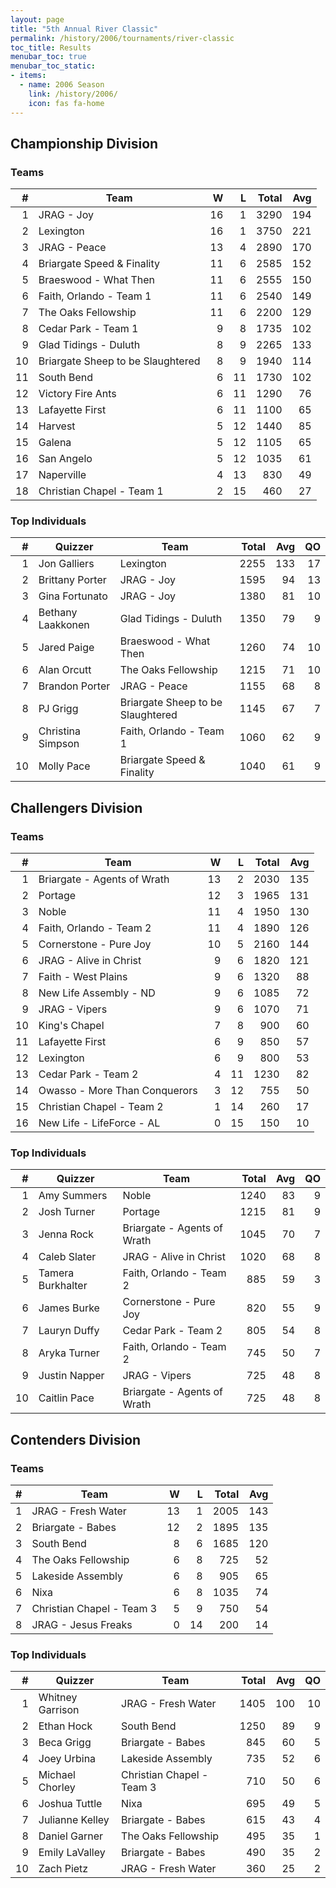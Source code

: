 ```yaml
---
layout: page
title: "5th Annual River Classic"
permalink: /history/2006/tournaments/river-classic
toc_title: Results
menubar_toc: true
menubar_toc_static:
- items:
  - name: 2006 Season
    link: /history/2006/
    icon: fas fa-home
---
```


## Championship Division

### Teams

|    # | Team                              |    W |    L | Total |  Avg |
| ---: | --------------------------------- | ---: | ---: | ----: | ---: |
|    1 | JRAG - Joy                        |   16 |    1 |  3290 |  194 |
|    2 | Lexington                         |   16 |    1 |  3750 |  221 |
|    3 | JRAG - Peace                      |   13 |    4 |  2890 |  170 |
|    4 | Briargate Speed & Finality        |   11 |    6 |  2585 |  152 |
|    5 | Braeswood - What Then             |   11 |    6 |  2555 |  150 |
|    6 | Faith, Orlando - Team 1           |   11 |    6 |  2540 |  149 |
|    7 | The Oaks Fellowship               |   11 |    6 |  2200 |  129 |
|    8 | Cedar Park - Team 1               |    9 |    8 |  1735 |  102 |
|    9 | Glad Tidings - Duluth             |    8 |    9 |  2265 |  133 |
|   10 | Briargate Sheep to be Slaughtered |    8 |    9 |  1940 |  114 |
|   11 | South Bend                        |    6 |   11 |  1730 |  102 |
|   12 | Victory Fire Ants                 |    6 |   11 |  1290 |   76 |
|   13 | Lafayette First                   |    6 |   11 |  1100 |   65 |
|   14 | Harvest                           |    5 |   12 |  1440 |   85 |
|   15 | Galena                            |    5 |   12 |  1105 |   65 |
|   16 | San Angelo                        |    5 |   12 |  1035 |   61 |
|   17 | Naperville                        |    4 |   13 |   830 |   49 |
|   18 | Christian Chapel - Team 1         |    2 |   15 |   460 |   27 |

### Top Individuals

|    # | Quizzer           | Team                              | Total |  Avg |   QO |
| ---: | ----------------- | --------------------------------- | ----: | ---: | ---: |
|    1 | Jon Galliers      | Lexington                         |  2255 |  133 |   17 |
|    2 | Brittany Porter   | JRAG - Joy                        |  1595 |   94 |   13 |
|    3 | Gina Fortunato    | JRAG - Joy                        |  1380 |   81 |   10 |
|    4 | Bethany Laakkonen | Glad Tidings - Duluth             |  1350 |   79 |    9 |
|    5 | Jared Paige       | Braeswood - What Then             |  1260 |   74 |   10 |
|    6 | Alan Orcutt       | The Oaks Fellowship               |  1215 |   71 |   10 |
|    7 | Brandon Porter    | JRAG - Peace                      |  1155 |   68 |    8 |
|    8 | PJ Grigg          | Briargate Sheep to be Slaughtered |  1145 |   67 |    7 |
|    9 | Christina Simpson | Faith, Orlando - Team 1           |  1060 |   62 |    9 |
|   10 | Molly Pace        | Briargate Speed & Finality        |  1040 |   61 |    9 |

## Challengers Division

### Teams

|    # | Team                          |    W |    L | Total |  Avg |
| ---: | ----------------------------- | ---: | ---: | ----: | ---: |
|    1 | Briargate - Agents of Wrath   |   13 |    2 |  2030 |  135 |
|    2 | Portage                       |   12 |    3 |  1965 |  131 |
|    3 | Noble                         |   11 |    4 |  1950 |  130 |
|    4 | Faith, Orlando - Team 2       |   11 |    4 |  1890 |  126 |
|    5 | Cornerstone - Pure Joy        |   10 |    5 |  2160 |  144 |
|    6 | JRAG - Alive in Christ        |    9 |    6 |  1820 |  121 |
|    7 | Faith - West Plains           |    9 |    6 |  1320 |   88 |
|    8 | New Life Assembly - ND        |    9 |    6 |  1085 |   72 |
|    9 | JRAG - Vipers                 |    9 |    6 |  1070 |   71 |
|   10 | King's Chapel                 |    7 |    8 |   900 |   60 |
|   11 | Lafayette First               |    6 |    9 |   850 |   57 |
|   12 | Lexington                     |    6 |    9 |   800 |   53 |
|   13 | Cedar Park - Team 2           |    4 |   11 |  1230 |   82 |
|   14 | Owasso - More Than Conquerors |    3 |   12 |   755 |   50 |
|   15 | Christian Chapel - Team 2     |    1 |   14 |   260 |   17 |
|   16 | New Life - LifeForce - AL     |    0 |   15 |   150 |   10 |

### Top Individuals

|    # | Quizzer           | Team                        | Total |  Avg |   QO |
| ---: | ----------------- | --------------------------- | ----: | ---: | ---: |
|    1 | Amy Summers       | Noble                       |  1240 |   83 |    9 |
|    2 | Josh Turner       | Portage                     |  1215 |   81 |    9 |
|    3 | Jenna Rock        | Briargate - Agents of Wrath |  1045 |   70 |    7 |
|    4 | Caleb Slater      | JRAG - Alive in Christ      |  1020 |   68 |    8 |
|    5 | Tamera Burkhalter | Faith, Orlando - Team 2     |   885 |   59 |    3 |
|    6 | James Burke       | Cornerstone - Pure Joy      |   820 |   55 |    9 |
|    7 | Lauryn Duffy      | Cedar Park - Team 2         |   805 |   54 |    8 |
|    8 | Aryka Turner      | Faith, Orlando - Team 2     |   745 |   50 |    7 |
|    9 | Justin Napper     | JRAG - Vipers               |   725 |   48 |    8 |
|   10 | Caitlin Pace      | Briargate - Agents of Wrath |   725 |   48 |    8 |

## Contenders Division

### Teams

|    # | Team                      |    W |    L | Total |  Avg |
| ---: | ------------------------- | ---: | ---: | ----: | ---: |
|    1 | JRAG - Fresh Water        |   13 |    1 |  2005 |  143 |
|    2 | Briargate - Babes         |   12 |    2 |  1895 |  135 |
|    3 | South Bend                |    8 |    6 |  1685 |  120 |
|    4 | The Oaks Fellowship       |    6 |    8 |   725 |   52 |
|    5 | Lakeside Assembly         |    6 |    8 |   905 |   65 |
|    6 | Nixa                      |    6 |    8 |  1035 |   74 |
|    7 | Christian Chapel - Team 3 |    5 |    9 |   750 |   54 |
|    8 | JRAG - Jesus Freaks       |    0 |   14 |   200 |   14 |

### Top Individuals

|    # | Quizzer          | Team                      | Total |  Avg |   QO |
| ---: | ---------------- | ------------------------- | ----: | ---: | ---: |
|    1 | Whitney Garrison | JRAG - Fresh Water        |  1405 |  100 |   10 |
|    2 | Ethan Hock       | South Bend                |  1250 |   89 |    9 |
|    3 | Beca Grigg       | Briargate - Babes         |   845 |   60 |    5 |
|    4 | Joey Urbina      | Lakeside Assembly         |   735 |   52 |    6 |
|    5 | Michael Chorley  | Christian Chapel - Team 3 |   710 |   50 |    6 |
|    6 | Joshua Tuttle    | Nixa                      |   695 |   49 |    5 |
|    7 | Julianne Kelley  | Briargate - Babes         |   615 |   43 |    4 |
|    8 | Daniel Garner    | The Oaks Fellowship       |   495 |   35 |    1 |
|    9 | Emily LaValley   | Briargate - Babes         |   490 |   35 |    2 |
|   10 | Zach Pietz       | JRAG - Fresh Water        |   360 |   25 |    2 |
